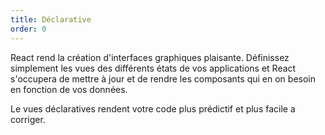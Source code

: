 ```yaml
---
title: Déclarative
order: 0
---
```


React rend la création d'interfaces graphiques plaisante. Définissez simplement les vues des différents états de vos applications et React s'occupera de mettre à jour et de rendre les composants qui en on besoin en fonction de vos données.

Le vues déclaratives rendent votre code plus prédictif et plus facile a corriger.
